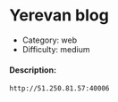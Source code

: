 # Yerevan blog

* Category: web
* Difficulty: medium

#### Description:


`http://51.250.81.57:40006`